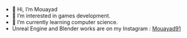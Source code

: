 - 👋 Hi, I’m Mouayad 
- 👀 I’m interested in games development.
- 🌱 I’m currently learning computer science.
- Unreal Engine and Blender works are on my Instagram : [Mouayad91](https://www.instagram.com/mouayad91/)
